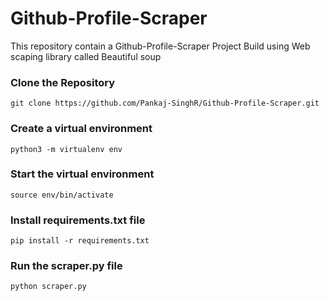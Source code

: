 # Github-Profile-Scraper
This repository contain a Github-Profile-Scraper Project Build using Web scaping library called Beautiful soup

### Clone the Repository

```
git clone https://github.com/Pankaj-SinghR/Github-Profile-Scraper.git
```
### Create a virtual environment
```
python3 -m virtualenv env
```
### Start the virtual environment
```
source env/bin/activate
```

### Install requirements.txt file
```
pip install -r requirements.txt 
```
### Run the scraper.py file
```
python scraper.py
```
